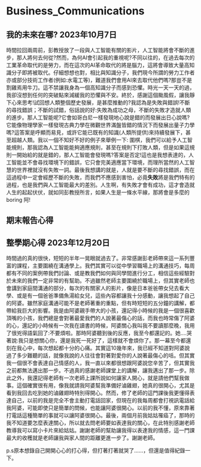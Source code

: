 # Business_Communications
## 我的未來在哪? 2023年10月7日
時間拉回兩周前，彭教授放了一段與人工智能有關的影片，人工智能將會不斷的進步，那人將何去何從?然而，為何AI會引起我的重視呢?不同以往的，在過去每次的工業革命取代的是勞力，而在這次的AI革命取代的將是腦力，這將會導致大量高知識分子即將被取代。仔細想想也對，相比與知識分子，我們現今所謂的勞力工作者亦或部分技術工作者(例如:水電工等)，難道我們會用AI來去取代他們嗎?那豈不是割雞焉用牛刀。這不禁讓我身為一個高知識分子而感到恐懼。時光一天一天的過，我卻沒想到任何的突破點來減緩我的恐懼與不安。終於，感謝這個颱風假，讓我靜下心來思考!試回想人類整個歷史發展，是甚麼推動的?我認為是失敗與錯誤!不斷的尋找錯誤；不斷的試錯，俗話說的好:失敗為成功之母，不斷的失敗才造就人類的進步。那人工智能呢?它會如哥白尼一樣發現地心說是錯的而發展出日心說嗎?它能像物理學家一樣發現古典力學在微觀世界滿盤皆錯的情況下而發展出量子力學嗎?這答案是呼顯而易見，或許它能已既有的知識(人類所提供)來持續發展下，甚至超越人類。我以一個不知好不好的例子來舉例一下:
圍棋，我們可以給予人工智能規則，那我認為人工智能能夠適應規則，甚至在規則下打敗人類，但是如果這規則一開始給的就是錯的，那人工智能會發現嗎?答案是否定!這也是我想表達的，人工智能並不會尋找環境下的錯誤，它只會完美適應當下環境，而理所當然的人工智慧的世界裡就沒有失敗一詞。最後我想講的就是，人就是要不斷的尋找錯誤，而在這過程中一定會經歷不斷的失敗，而我們不應感到害怕，必竟**失敗**將是我們特有的過程，也是我們與人工智能最大的差別。人生啊，有失敗才會有成功，這才會造就人生的起起伏伏，就如同彭教授所言，如果人生是一條水平線，那將會是多麼的boring 阿!

## 期末報告心得


## 整學期心得  2023年12月20日
時間過的真的很快，短短的半年一晃眼就過去了。非常感謝彭老師帶來這一系列豐富的課程，主要圍繞在溝通學上。我們其實可以從中學習職場上的溝通技巧，每周都有不同的案例帶我們討論、或是教我們如何與同學間進行分工，相信這些經驗對於未來的我們一定非常的有幫助。不過雖然老師主要圍繞於職場上，但其實老師也會講到家庭間溝通的部分，每次的有關家人的影片，像是日本爸爸帶女兒去看大學、或是有一個爸爸準備魚湯給女兒，這些內容都讓我十分感動，讓我想起了自己的阿婆。雖然家庭溝通可能不是老師著重的重點，但有時短短的五分鐘的講解，都帶給我巨大的影響。我是由阿婆親手帶大的小孩，還記得小時候的我是一個很喜歡頂嘴的小孩，我們總是會對著最愛我們的人說著最傷心的話，而我也時常傷了阿婆的心，還記的小時候有一次我在讀書的時候，阿婆關心我叫我不要讀那麼晚，我用了很兇得語氣回了:不要煩啦。那時阿婆聽到後的反應，我至今都還記的。她....哭著說:我只是想關心你，還是我死一死好了，這樣就不會煩你了。那一幕至今都還刻在我心中，每次想起都十分的心痛。其實這10幾年來，我已經不知道對阿婆說過了多少難聽的話，就像我說的人往往會對著對愛你的人說著最傷心的咶。但其實我一個很不會表達自己情感的人，我一直以來都很想跟阿婆說您辛苦了，但其實我之前都無法邁出那一步。不過真的感謝老師課堂上的講解，讓我邁出了那一步。除此之外，我還記得老師有一次老師上課所說如何讓家人開心，就是請他們幫我做事。這個確實很有用，像我就請我阿婆幫我準備好滷雞翅，她真的很開心，尤其是看到我回去吃到她的滷雞翅時特別得開心。然而，修了老師的這門課後我更懂得表達自己，以前的我是完全不會主動打電話回家，但現在的我每周都會打視訊電話給我阿婆，可能即使只是簡單的問候，也能讓阿婆很開心。以前的我不懂，原來靠著打電話這種簡單的事就可以讓阿婆很開心。最後，兩個月前我姑姑罹癌了，那時的我不知道要怎麼表達關心，所以就去問老師要如表達我的關心，在此特別感謝老師教導我可以寫小卡片來給姑姑。謝謝老師的幫助讓我得以表達我的情感，這一門課最大的收穫就是老師讓我與家人間的距離更進一步了。謝謝老師。

p.s原本想錄自己開開心心的打心得，但打著打著就哭了......，但還是值得紀錄一下。
